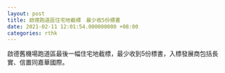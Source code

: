 ```yaml
---
layout: post
title: 啟德跑道區住宅地截標　最少收5份標書
date: 2021-02-11 12:01:54.000000000 +08:00
categories: rthk
---
```


啟德舊機場跑道區最後一幅住宅地截標，最少收到5份標書，入標發展商包括長實、信置同嘉華國際。

